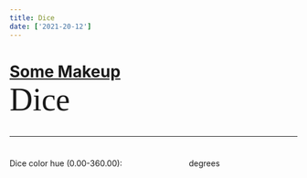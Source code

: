 ```yaml
---
title: Dice
date: ['2021-20-12']
---
```


# [Some Makeup](/) **Dice**

<div class="wrapper">
	<Dice bg hue={deg} />
</div>

<hr/>

<p>
	<label>
		Dice color hue (0.00-360.00):
		<input type="number" inputmode="decimal" min="0" max="360" step="0.01" bind:value={deg} /> degrees
	</label>
</p>

<script>
	import Dice from '../libs/css-dice/dice.svelte';
	import {onDestroy} from 'svelte';
	let deg = 358.7;
	$: setCssColor = setNewCssColors(deg);

	const setNewCssColors = (deg) => {
		if (typeof document === 'undefined') return false;
		document.documentElement.style.setProperty('--new-fg-h', deg);
		document.documentElement.classList.add('new-colors');
		return true;
	};

	onDestroy(() => typeof document !== 'undefined' ? document.documentElement.classList.remove('new-colors') : false);
</script>

<style>
	:global(:root.new-colors) {
		background: hsl(var(--new-fg-h,358.7),25%,5%);
	}

	:global(:root.new-colors) * {
		accent-color: hsl(var(--new-fg-h,358.7),75%,75%);
		color: hsl(var(--new-fg-h,358.7),75%,75%);
	}

	h1 strong {
		display: block;
		font-size: 2em;
		font-family: serif;
		font-weight: normal;
		text-transform: none;
	}

	.wrapper {
		display: grid;
		place-items: center;
	}

	input {
		/* Resets and restyle */
		border: none;
		font-family: inherit;
		font-size: inherit;
		height: unset;
		/* restyle */
		background: hsl(var(--new-fg-h, var(--fg-h), 0),25%,12.5%);
		color: inherit;
		padding: calc(.5 * var(--spacer, 1rem)) 1em;

		/* extra style */
		border-radius: .5rem;
		margin-block-start: var(--spacer, 1rem);

		/* context style */
		width: calc(6ch + 4em);
text-align: center;
	}

	input:focus {
		outline: 1px solid hsl(var(--new-fg-h),100%,43.9%);
		border-radius: 0;
	}
</style>
